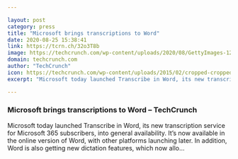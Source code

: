 ```yaml
---

layout: post
category: press
title: "Microsoft brings transcriptions to Word"
date: 2020-08-25 15:38:41
link: https://tcrn.ch/32o3T8b
image: https://techcrunch.com/wp-content/uploads/2020/08/GettyImages-1227738137.jpg?w=600
domain: techcrunch.com
author: "TechCrunch"
icon: https://techcrunch.com/wp-content/uploads/2015/02/cropped-cropped-favicon-gradient.png?w=180
excerpt: "Microsoft today launched Transcribe in Word, its new transcription service for Microsoft 365 subscribers, into general availability. It’s now available in the online version of Word, with other platforms launching later. In addition, Word is also getting new dictation features, which now allo…"

---
```


### Microsoft brings transcriptions to Word – TechCrunch

Microsoft today launched Transcribe in Word, its new transcription service for Microsoft 365 subscribers, into general availability. It’s now available in the online version of Word, with other platforms launching later. In addition, Word is also getting new dictation features, which now allo…